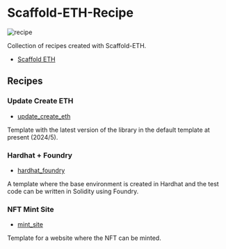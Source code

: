 # Scaffold-ETH-Recipe

![recipe](https://github.com/cardene777/Scaffold-ETH-Recipe/assets/61857866/8e3ba61c-0f5c-421a-af1a-ed35b4695901)

Collection of recipes created with Scaffold-ETH.

- [Scaffold ETH](https://docs.scaffoldeth.io/)

## Recipes

### Update Create ETH

- [update_create_eth](https://github.com/cardene777/Scaffold-ETH-Recipe/tree/develop/packages/update_create_eth)

Template with the latest version of the library in the default template at present (2024/5).

### Hardhat + Foundry

- [hardhat_foundry](./packages/base/docs/hardhat_foundry.md)

A template where the base environment is created in Hardhat and the test code can be written in Solidity using Foundry.

### NFT Mint Site

- [mint_site](./packages/base/docs/mint.md)

Template for a website where the NFT can be minted.
